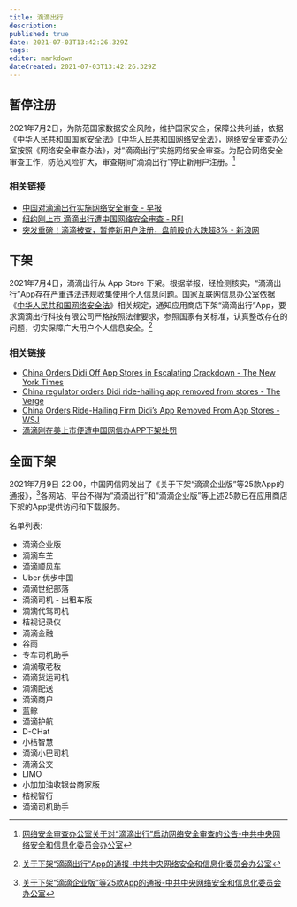 ```yaml
---
title: 滴滴出行
description: 
published: true
date: 2021-07-03T13:42:26.329Z
tags:
editor: markdown
dateCreated: 2021-07-03T13:42:26.329Z
---
```


## 暂停注册

2021年7月2日，为防范国家数据安全风险，维护国家安全，保障公共利益，依据《中华人民共和国国家安全法》《[中华人民共和国网络安全法](/rule/中华人民共和国网络安全法.md)》，网络安全审查办公室按照《网络安全审查办法》，对“滴滴出行”实施网络安全审查。为配合网络安全审查工作，防范风险扩大，审查期间“滴滴出行”停止新用户注册。[^cac16]

[^cac16]: [网络安全审查办公室关于对“滴滴出行”启动网络安全审查的公告-中共中央网络安全和信息化委员会办公室](https://web.archive.org/web/20210702120256/http://www.cac.gov.cn/2021-07/02/c_1626811521011934.htm)

### 相关链接

+ [中国对滴滴出行实施网络安全审查 - 早报](https://archive.is/nguXr "https://www.zaobao.com.sg/realtime/china/story20210703-1164075")
+ [纽约刚上市 滴滴出行遭中国网络安全审查 - RFI](https://web.archive.org/web/20210702140754/https://www.rfi.fr/cn/中国/20210702-纽约刚上市-滴滴出行遭中国网络安全审查)
+ [突发重磅！滴滴被查，暂停新用户注册，盘前股价大跌超8% - 新浪网](https://web.archive.org/web/20210702131936/https://finance.sina.com.cn/tech/2021-07-02/doc-ikqciyzk3205766.shtml)

## 下架

2021年7月4日，滴滴出行从 App Store 下架。根据举报，经检测核实，“滴滴出行”App存在严重违法违规收集使用个人信息问题。国家互联网信息办公室依据《[中华人民共和国网络安全法](/rule/中华人民共和国网络安全法.md)》相关规定，通知应用商店下架“滴滴出行”App，要求滴滴出行科技有限公司严格按照法律要求，参照国家有关标准，认真整改存在的问题，切实保障广大用户个人信息安全。[^Ub00l]

[^Ub00l]: [关于下架“滴滴出行”App的通报-中共中央网络安全和信息化委员会办公室](https://archive.is/Ub00l "http://www.cac.gov.cn/2021-07/04/c_1627016782176163.htm")

### 相关链接

+ [China Orders Didi Off App Stores in Escalating Crackdown - The New York Times](https://web.archive.org/web/20210705002051/https://www.nytimes.com/2021/07/04/technology/china-didi-app-removed.html)
+ [China regulator orders Didi ride-hailing app removed from stores - The Verge](https://web.archive.org/web/20210705002208/https://www.theverge.com/2021/7/4/22562912/china-regulator-orders-didi-ride-hailing-app-removed)
+ [China Orders Ride-Hailing Firm Didi’s App Removed From App Stores - WSJ](https://web.archive.org/web/20210705002106/https://www.wsj.com/articles/chinas-internet-regulator-finds-serious-problems-with-didi-china-units-app-11625402263)
+ [滴滴刚在美上市便遭中国网信办APP下架处罚](https://web.archive.org/web/20210705002900/https://www.voachinese.com/a/chinese-regulators-order-didi-chuxing-to-be-removed-from-the-app-store-20210704/5952865.html)

## 全面下架

2021年7月9日 22:00，中国网信网发出了《关于下架“滴滴企业版”等25款App的通报》，[^list]各网站、平台不得为“滴滴出行”和“滴滴企业版”等上述25款已在应用商店下架的App提供访问和下载服务。

[^list]: [关于下架“滴滴企业版”等25款App的通报-中共中央网络安全和信息化委员会办公室](https://web.archive.org/web/20210709144259/http://www.cac.gov.cn/2021-07/09/c_1627415870012872.htm)

名单列表:

+ 滴滴企业版
+ 滴滴车芏
+ 滴滴顺风车
+ Uber 优步中国
+ 滴滴世纪部落
+ 滴滴司机 - 出租车版
+ 滴滴代驾司机
+ 桔视记录仪
+ 滴滴金融
+ 谷雨
+ 专车司机助手
+ 滴滴敬老板
+ 滴滴货运司机
+ 滴滴配送
+ 滴滴商户
+ 蓝鲸
+ 滴滴护航
+ D-CHat
+ 小桔智慧
+ 滴滴小巴司机
+ 滴滴公交
+ LIMO
+ 小加加油收银台商家版
+ 桔视智行
+ 滴滴司机助手

